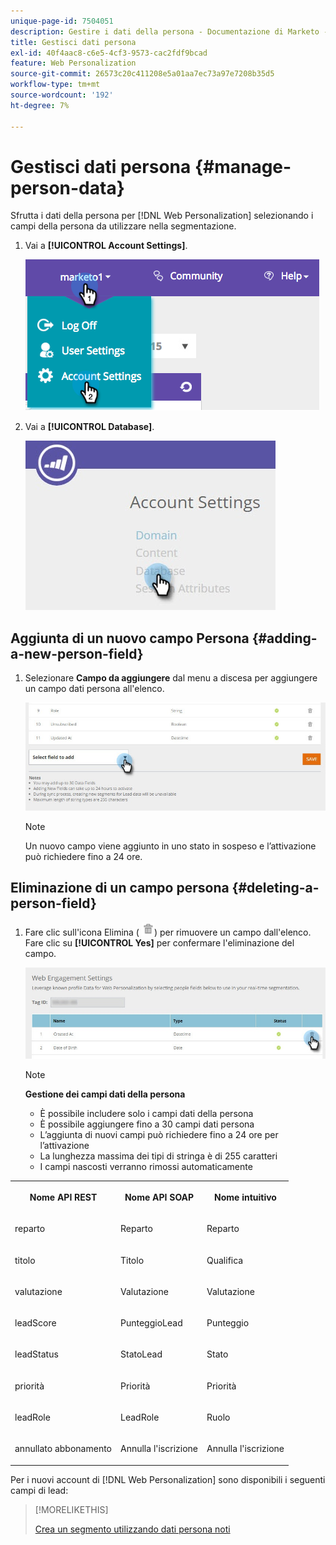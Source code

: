 ```yaml
---
unique-page-id: 7504051
description: Gestire i dati della persona - Documentazione di Marketo - Documentazione del prodotto
title: Gestisci dati persona
exl-id: 40f4aac8-c6e5-4cf3-9573-cac2fdf9bcad
feature: Web Personalization
source-git-commit: 26573c20c411208e5a01aa7ec73a97e7208b35d5
workflow-type: tm+mt
source-wordcount: '192'
ht-degree: 7%

---
```


# Gestisci dati persona {#manage-person-data}

Sfrutta i dati della persona per [!DNL Web Personalization] selezionando i campi della persona da utilizzare nella segmentazione.

1. Vai a **[!UICONTROL Account Settings]**.

   ![](assets/image2015-5-7-15-3a17-3a23.png)

1. Vai a **[!UICONTROL Database]**.

   ![](assets/account-settings-dropdown-database.jpg)

## Aggiunta di un nuovo campo Persona {#adding-a-new-person-field}

1. Selezionare **Campo da aggiungere** dal menu a discesa per aggiungere un campo dati persona all&#39;elenco.

   ![](assets/add-a-person-field-hand.jpg)

   >[!NOTE]
   >
   >Un nuovo campo viene aggiunto in uno stato in sospeso e l’attivazione può richiedere fino a 24 ore.

## Eliminazione di un campo persona {#deleting-a-person-field}

1. Fare clic sull&#39;icona Elimina ( ![—](assets/image2015-3-24-13-3a45-3a56.png)) per rimuovere un campo dall&#39;elenco. Fare clic su **[!UICONTROL Yes]** per confermare l&#39;eliminazione del campo.

   ![](assets/web-engagement-settings-delete.jpg)

   >[!NOTE]
   >
   >**Gestione dei campi dati della persona**
   >
   >* È possibile includere solo i campi dati della persona
   >* È possibile aggiungere fino a 30 campi dati persona
   >* L’aggiunta di nuovi campi può richiedere fino a 24 ore per l’attivazione
   >* La lunghezza massima dei tipi di stringa è di 255 caratteri
   >* I campi nascosti verranno rimossi automaticamente

<table>
 <tbody>
  <tr>
   <th><p>Nome API REST</p></th>
   <th><p>Nome API SOAP</p></th>
   <th><p>Nome intuitivo</p></th>
  </tr>
  <tr>
   <td><p>reparto</p></td>
   <td><p>Reparto</p></td>
   <td><p>Reparto</p></td>
  </tr>
  <tr>
   <td><p>titolo</p></td>
   <td><p>Titolo</p></td>
   <td><p>Qualifica</p></td>
  </tr>
  <tr>
   <td><p>valutazione</p></td>
   <td><p>Valutazione</p></td>
   <td><p>Valutazione</p></td>
  </tr>
  <tr>
   <td><p>leadScore</p></td>
   <td><p>PunteggioLead</p></td>
   <td><p>Punteggio</p></td>
  </tr>
  <tr>
   <td><p>leadStatus</p></td>
   <td><p>StatoLead</p></td>
   <td><p>Stato</p></td>
  </tr>
  <tr>
   <td><p>priorità</p></td>
   <td><p>Priorità</p></td>
   <td><p>Priorità</p></td>
  </tr>
  <tr>
   <td><p>leadRole</p></td>
   <td><p>LeadRole</p></td>
   <td><p>Ruolo</p></td>
  </tr>
  <tr>
   <td><p>annullato abbonamento</p></td>
   <td><p>Annulla l'iscrizione</p></td>
   <td><p>Annulla l'iscrizione</p></td>
  </tr>
 </tbody>
</table>

Per i nuovi account di [!DNL Web Personalization] sono disponibili i seguenti campi di lead:

>[!MORELIKETHIS]
>
>[Crea un segmento utilizzando dati persona noti](/help/marketo/product-docs/web-personalization/using-web-segments/create-a-segment-using-known-person-data.md)

